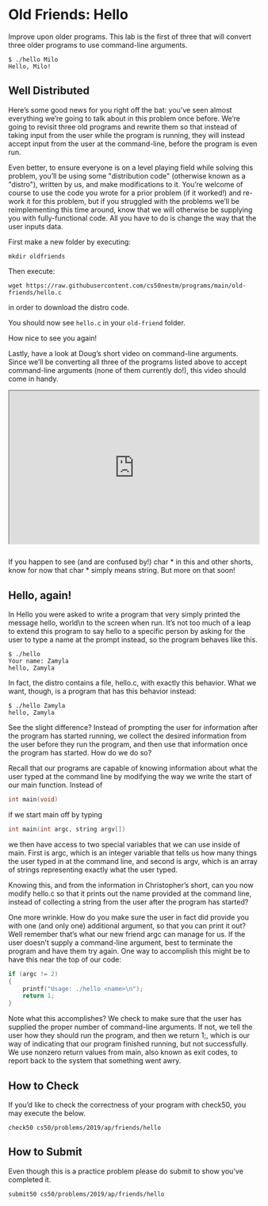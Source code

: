 # Old Friends: Hello

Improve upon older programs. This lab is the first of three that will convert three older programs to use command-line arguments.

```
$ ./hello Milo
Hello, Milo!
```

## Well Distributed

Here’s some good news for you right off the bat: you’ve seen almost everything we’re going to talk about in this problem once before. We’re going to revisit three old programs and rewrite them so that instead of taking input from the user while the program is running, they will instead accept input from the user at the command-line, before the program is even run.

Even better, to ensure everyone is on a level playing field while solving this problem, you’ll be using some "distribution code" (otherwise known as a "distro"), written by us, and make modifications to it. You’re welcome of course to use the code you wrote for a prior problem (if it worked!) and re-work it for this problem, but if you struggled with the problems we’ll be reimplementing this time around, know that we will otherwise be supplying you with fully-functional code. All you have to do is change the way that the user inputs data.

First make a new folder by executing:

```
mkdir oldfriends
```

Then execute:

```
wget https://raw.githubusercontent.com/cs50nestm/programs/main/old-friends/hello.c
```
in order to download the distro code.

You should now see `hello.c` in your `old-friend` folder.

How nice to see you again!

Lastly, have a look at Doug’s short video on command-line arguments. Since we’ll be converting all three of the programs listed above to accept command-line arguments (none of them currently do!), this video should come in handy.

<style type="text/css">
.iframe_container {
	position: relative;
	padding-bottom: 56.25%; 
	padding-top: 25px;
	height: 0;
	margin-bottom: 30px;
}

.iframe_container iframe {
	position: absolute;
	top: 0;
	left: 0;
	width: 100%;
	height: 100%;
}
</style>

<div class="iframe_container">
  <iframe allow="accelerometer; autoplay; encrypted-media; gyroscope; picture-in-picture" allowfullscreen="" class="border" data-video="" src="https://www.youtube.com/embed/AI6Ccfno6Pk?si=nIteWlfkzUcaRLuV?modestbranding=0&amp;rel=0&amp;showinfo=0&amp;start=74" scrolling="no" id="iFrameResizer0" style="overflow: hidden;"></iframe>
</div>

If you happen to see (and are confused by!) char * in this and other shorts, know for now that char * simply means string. But more on that soon!


## Hello, again!

In Hello you were asked to write a program that very simply printed the message hello, world\n to the screen when run. It’s not too much of a leap to extend this program to say hello to a specific person by asking for the user to type a name at the prompt instead, so the program behaves like this.

```
$ ./hello
Your name: Zamyla
hello, Zamyla
```

In fact, the distro contains a file, hello.c, with exactly this behavior. What we want, though, is a program that has this behavior instead:

```
$ ./hello Zamyla
hello, Zamyla
```

See the slight difference? Instead of prompting the user for information after the program has started running, we collect the desired information from the user before they run the program, and then use that information once the program has started. How do we do so?

Recall that our programs are capable of knowing information about what the user typed at the command line by modifying the way we write the start of our main function. Instead of

```c
int main(void)
```

if we start main off by typing

```c
int main(int argc, string argv[])
```

we then have access to two special variables that we can use inside of main. First is argc, which is an integer variable that tells us how many things the user typed in at the command line, and second is argv, which is an array of strings representing exactly what the user typed.

Knowing this, and from the information in Christopher’s short, can you now modify hello.c so that it prints out the name provided at the command line, instead of collecting a string from the user after the program has started?

One more wrinkle. How do you make sure the user in fact did provide you with one (and only one) additional argument, so that you can print it out? Well remember that’s what our new friend argc can manage for us. If the user doesn’t supply a command-line argument, best to terminate the program and have them try again. One way to accomplish this might be to have this near the top of our code:

```c
if (argc != 2)
{
    printf("Usage: ./hello <name>\n");
    return 1;
}
```

Note what this accomplishes? We check to make sure that the user has supplied the proper number of command-line arguments. If not, we tell the user how they should run the program, and then we return 1;, which is our way of indicating that our program finished running, but not successfully. We use nonzero return values from main, also known as exit codes, to report back to the system that something went awry.


## How to Check

If you’d like to check the correctness of your program with check50, you may execute the below.

```
check50 cs50/problems/2019/ap/friends/hello
```

## How to Submit

Even though this is a practice problem please do submit to show you've completed it.

```
submit50 cs50/problems/2019/ap/friends/hello
```

